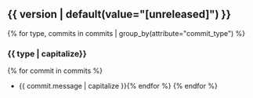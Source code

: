## {{ version | default(value="[unreleased]") }}
{% for type, commits in commits | group_by(attribute="commit_type") %}
### {{ type | capitalize}}
{% for commit in commits %}
- {{ commit.message | capitalize }}{% endfor %}
{% endfor %}